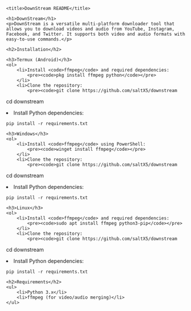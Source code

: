 
    <title>DownStream README</title>
<body>

    <h1>DownStream</h1>
    <p>DownStream is a versatile multi-platform downloader tool that allows you to download videos and audio from YouTube, Instagram, Facebook, and Twitter. It supports both video and audio formats with easy-to-use commands.</p>

    <h2>Installation</h2>

    <h3>Termux (Android)</h3>
    <ol>
        <li>Install <code>ffmpeg</code> and required dependencies:
            <pre><code>pkg install ffmpeg python</code></pre>
        </li>
        <li>Clone the repository:
            <pre><code>git clone https://github.com/saltX5/downstream
cd downstream</code></pre>
        </li>
        <li>Install Python dependencies:
            <pre><code>pip install -r requirements.txt</code></pre>
        </li>
    </ol>

    <h3>Windows</h3>
    <ol>
        <li>Install <code>ffmpeg</code> using PowerShell:
            <pre><code>winget install ffmpeg</code></pre>
        </li>
        <li>Clone the repository:
            <pre><code>git clone https://github.com/saltX5/downstream
cd downstream</code></pre>
        </li>
        <li>Install Python dependencies:
            <pre><code>pip install -r requirements.txt</code></pre>
        </li>
    </ol>

    <h3>Linux</h3>
    <ol>
        <li>Install <code>ffmpeg</code> and required dependencies:
            <pre><code>sudo apt install ffmpeg python3-pip</code></pre>
        </li>
        <li>Clone the repository:
            <pre><code>git clone https://github.com/saltX5/downstream
cd downstream</code></pre>
        </li>
        <li>Install Python dependencies:
            <pre><code>pip install -r requirements.txt</code></pre>
        </li>
    </ol>

    <h2>Requirements</h2>
    <ul>
        <li>Python 3.x</li>
        <li>ffmpeg (for video/audio merging)</li>
    </ul>

</body>
</html>
